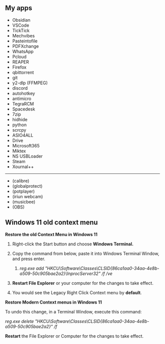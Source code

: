 
## My apps

- Obsidian
- VSCode
- TickTick
- Mechvibes
- Pasteintofile
- PDFXchange
- WhatsApp
- Pcloud
- REAPER
- Firefox
- qbittorrent
- git
- y2-dlp (FFMPEG)
- discord
- autohotkey
- antimicro
- TegraRCM
- Spacedesk
- 7zip
- hidhide
- python
- scrcpy
- ASIO4ALL
- Drive
- Microsoft365
- Miktex
- NS USBLoader
- Steam
- Xournal++
_____________________
- (calibre)
- (globalprotect)
- (potplayer)
- (iriun webcam)
- (musicbee)
- (OBS)

## Windows 11 old context menu
**Restore the old Context Menu in Windows 11**

  

1. Right-click the Start button and choose **Windows Terminal.**
    
2. Copy the command from below, paste it into Windows Terminal Window, and press enter.
    
    1. _reg.exe add "HKCU\Software\Classes\CLSID\{86ca1aa0-34aa-4e8b-a509-50c905bae2a2}\InprocServer32" /f /ve_
        
3. **Restart File Explorer** or your computer for the changes to take effect.
    
4. You would see the Legacy Right Click Context menu by **default**.


**Restore Modern Context menus in Windows 11**

  

To undo this change, in a Terminal Window, execute this command:

_reg.exe delete "HKCU\Software\Classes\CLSID\{86ca1aa0-34aa-4e8b-a509-50c905bae2a2}" /f_

**Restart** the File Explorer or Computer for the changes to take effect.